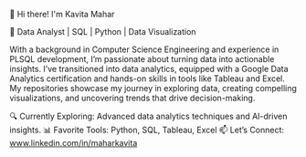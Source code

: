 👋 Hi there! I'm Kavita Mahar

🌟 Data Analyst | SQL | Python | Data Visualization

With a background in Computer Science Engineering and experience in PLSQL development, I’m passionate about turning data into actionable insights. I’ve transitioned into data analytics, equipped with a Google Data Analytics certification and hands-on skills in tools like Tableau and Excel. My repositories showcase my journey in exploring data, creating compelling visualizations, and uncovering trends that drive decision-making.

🔍 Currently Exploring: Advanced data analytics techniques and AI-driven insights.
📊 Favorite Tools: Python, SQL, Tableau, Excel
📫 Let’s Connect: www.linkedin.com/in/maharkavita 

